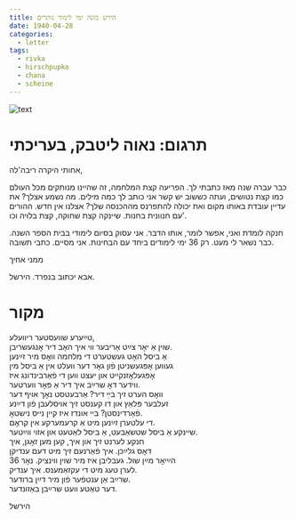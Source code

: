 ```yaml
---
title: הירש מונה ימי לימוד נותרים
date: 1940-04-28
categories:
  - letter
tags:
  - rivka
  - hirschpupko
  - chana
  - scheine
---
```


![text](/pupko-papers/assets/images/1940-04-28-hirsch.jpg)

# תרגום: נאוה ליטבק, בעריכתי
אחותי היקרה ריבה'לה,

כבר עברה שנה מאז כתבתי לך. הפריעה קצת המלחמה,
זה שהיינו מנותקים מכל העולם כמו קצת
נטושים, ועתה כששוב יש קשר אני כותב לך כמה מילים.
מה נשמע אצלך? את עדיין עובדת באותו מקום ואת יכולה להתפרנס מההכנסה שלך?
אצלנו אין חדש.
ההורים עם חנוונית בחנות. שיינקה קצת שחוקה, קצת בלויה וכו'.

חנקה לומדת ואני, אפשר לומר, אותו הדבר. אני עסוק בסיום לימודי בבית הספר השנה.
כבר נשאר לי מעט. רק 36 ימי לימודים ביחד עם הבחינות.
אני מסיים. כתבי תשובה.

ממני אחיך

אבא יכתוב בנפרד.     הירשל.


# מקור
טײַערע שוועסטער ריוועלע,  
שוין אַ יאׇר צײַט אַריבער ווי איך האׇב דיר אׇנגעשריבן.  
אַ ביסל האׇט געשטערט די מלחמה וואׇס מיר זײַנען  
געווען אׇפּגעשניטן פֿון גאׇר דער וועלט אין אַ ביסל מין  
אׇפּגעלאׇזנקייט און יעצט ווען די פֿאַרבינדונג איז  
ווידער דאׇ שרײַב איך דיר אַ פּאׇר ווערטער.  
וואׇס הערט זיך בײַ דיר? אַרבעטסט נאׇך אויף דער   
זעלבער פּלאַץ און דו קענסט זיך אויסלעבן פֿון דײַנע  
פֿאַרדינסטן? ביי אונדז איז קיין נייס נישטאׇ.  
די עלטערן זײַנען מיט אַ קרעמערקע אין קראׇם.  
שיינקע אַ ביסל שטשאַבעט, אַ ביסל לאַטעט און אזוי ווײַטער.  
חנקע לערנט זיך און איך, קען מען זאׇגן, איך  
דאׇס גלײַכן. איך פֿאַרנעם זיך מיט דעם ענדיקן  
הײַיאׇר מײַן שול. געבליבן איז מיר שוין ווינציק. נאׇר 36  
לערן טעג מיט די עקזאַמענס. איך ענדיק.  
שרײַב אַן ענטפֿער פֿון מיר דײַן ברודער.  
דער טאַטע וועט שרײַבן באַזונדער.  

הירשל
